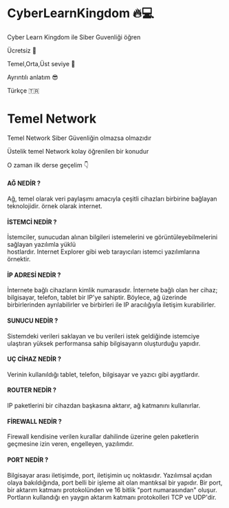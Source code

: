 # CyberLearnKingdom 🔥💻
Cyber Learn Kingdom ile Siber Guvenliği öğren

Ücretsiz 🤩

Temel,Orta,Üst seviye 🚀

Ayrıntılı anlatım 😎

Türkçe 🇹🇷

# Temel Network

Temel Network Siber Güvenliğin olmazsa olmazıdır

Üstelik temel Network kolay öğrenilen bir konudur

O zaman ilk derse geçelim 👇

#### AĞ NEDİR ? 

Ağ, temel olarak veri paylaşımı amacıyla çeşitli cihazları birbirine bağlayan teknolojidir.
örnek olarak internet. 

#### İSTEMCİ NEDİR ?

İstemciler, sunucudan alınan bilgileri istemelerini ve görüntüleyebilmelerini sağlayan yazılımla yüklü  
hostlardır. Internet Explorer gibi web tarayıcıları istemci yazılımlarına örnektir.

#### İP ADRESİ NEDİR ?

İnternete bağlı cihazların kimlik numarasıdır. İnternete bağlı olan her cihaz; bilgisayar, telefon, tablet bir IP'ye sahiptir. Böylece, ağ üzerinde birbirlerinden ayrılabilirler ve birbirleri ile IP aracılığıyla iletişim kurabilirler.

#### SUNUCU NEDİR ?

Sistemdeki verileri saklayan ve bu verileri istek geldiğinde istemciye ulaştıran yüksek performansa sahip bilgisayarın oluşturduğu yapıdır.

#### UÇ CİHAZ NEDİR ?

Verinin kullanıldığı tablet, telefon, bilgisayar ve yazıcı gibi aygıtlardır.

#### ROUTER NEDİR ?

IP paketlerini bir cihazdan başkasına aktarır, ağ katmanını kullanırlar.

#### FİREWALL NEDİR ? 
 Firewall kendisine verilen kurallar dahilinde üzerine gelen paketlerin geçmesine izin veren, engelleyen, yazılımdır.

#### PORT NEDİR ?

Bilgisayar arası iletişimde, port, iletişimin uç noktasıdır. Yazılımsal açıdan olaya bakıldığında, port belli bir işleme ait olan mantıksal bir yapıdır. Bir port, bir aktarım katmanı protokolünden ve 16 bitlik "port numarasından" oluşur. Portların kullandığı en yaygın aktarım katmanı protokolleri TCP ve UDP'dir.
